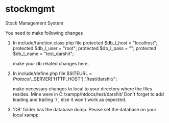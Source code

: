 # stockmgmt
Stock Management System

You need to make following changes

1)  In include/function.class.php file
	protected $db_l_host = "localhost";
	protected $db_l_user = "root";
	protected $db_l_pass = "";
	protected $db_l_name = "test_darshit";

	make your db related changes here.

2)  In include/define.php file
	$SITEURL = $Protocol.$_SERVER['HTTP_HOST']."/test/darshit/";

	make necessary changes to local to your directory where the files resides. Mine were in C:/xampp/htdocs/test/darshit/
	Don't forget to add leading and trailing '/', else it won't work as expected.

3)  'DB' folder has the database dump. Please set the database on your local xampp.



